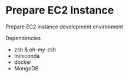 # Prepare EC2 Instance

Prepare EC2 instance development environment

Dependencies
- zsh & oh-my-zsh
- miniconda
- docker
- MongoDB 
